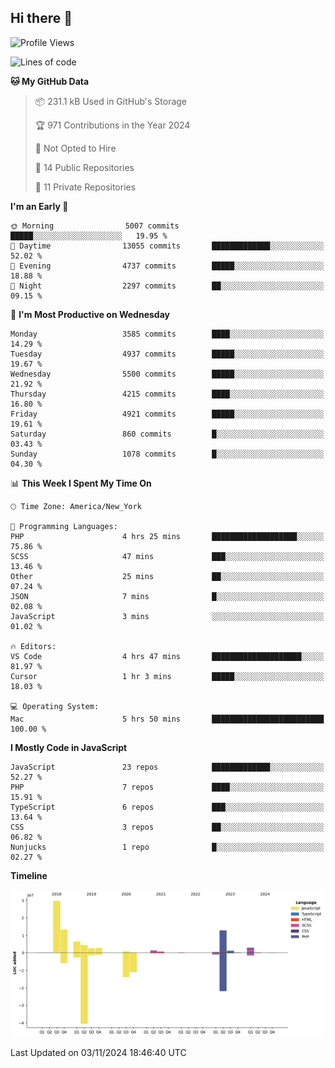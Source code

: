 ## Hi there 👋

<!--START_SECTION:waka-->
![Profile Views](http://img.shields.io/badge/Profile%20Views-0-blue)

![Lines of code](https://img.shields.io/badge/From%20Hello%20World%20I%27ve%20Written-80.0%20million%20lines%20of%20code-blue)

**🐱 My GitHub Data** 

> 📦 231.1 kB Used in GitHub's Storage 
 > 
> 🏆 971 Contributions in the Year 2024
 > 
> 🚫 Not Opted to Hire
 > 
> 📜 14 Public Repositories 
 > 
> 🔑 11 Private Repositories 
 > 
**I'm an Early 🐤** 

```text
🌞 Morning                5007 commits        █████░░░░░░░░░░░░░░░░░░░░   19.95 % 
🌆 Daytime                13055 commits       █████████████░░░░░░░░░░░░   52.02 % 
🌃 Evening                4737 commits        █████░░░░░░░░░░░░░░░░░░░░   18.88 % 
🌙 Night                  2297 commits        ██░░░░░░░░░░░░░░░░░░░░░░░   09.15 % 
```
📅 **I'm Most Productive on Wednesday** 

```text
Monday                   3585 commits        ████░░░░░░░░░░░░░░░░░░░░░   14.29 % 
Tuesday                  4937 commits        █████░░░░░░░░░░░░░░░░░░░░   19.67 % 
Wednesday                5500 commits        █████░░░░░░░░░░░░░░░░░░░░   21.92 % 
Thursday                 4215 commits        ████░░░░░░░░░░░░░░░░░░░░░   16.80 % 
Friday                   4921 commits        █████░░░░░░░░░░░░░░░░░░░░   19.61 % 
Saturday                 860 commits         █░░░░░░░░░░░░░░░░░░░░░░░░   03.43 % 
Sunday                   1078 commits        █░░░░░░░░░░░░░░░░░░░░░░░░   04.30 % 
```


📊 **This Week I Spent My Time On** 

```text
🕑︎ Time Zone: America/New_York

💬 Programming Languages: 
PHP                      4 hrs 25 mins       ███████████████████░░░░░░   75.86 % 
SCSS                     47 mins             ███░░░░░░░░░░░░░░░░░░░░░░   13.46 % 
Other                    25 mins             ██░░░░░░░░░░░░░░░░░░░░░░░   07.24 % 
JSON                     7 mins              █░░░░░░░░░░░░░░░░░░░░░░░░   02.08 % 
JavaScript               3 mins              ░░░░░░░░░░░░░░░░░░░░░░░░░   01.02 % 

🔥 Editors: 
VS Code                  4 hrs 47 mins       ████████████████████░░░░░   81.97 % 
Cursor                   1 hr 3 mins         █████░░░░░░░░░░░░░░░░░░░░   18.03 % 

💻 Operating System: 
Mac                      5 hrs 50 mins       █████████████████████████   100.00 % 
```

**I Mostly Code in JavaScript** 

```text
JavaScript               23 repos            █████████████░░░░░░░░░░░░   52.27 % 
PHP                      7 repos             ████░░░░░░░░░░░░░░░░░░░░░   15.91 % 
TypeScript               6 repos             ███░░░░░░░░░░░░░░░░░░░░░░   13.64 % 
CSS                      3 repos             ██░░░░░░░░░░░░░░░░░░░░░░░   06.82 % 
Nunjucks                 1 repo              █░░░░░░░░░░░░░░░░░░░░░░░░   02.27 % 
```



**Timeline**

![Lines of Code chart](https://raw.githubusercontent.com/wilbertcaba/wilbertcaba/main/assets/bar_graph.png)


 Last Updated on 03/11/2024 18:46:40 UTC
<!--END_SECTION:waka-->

<!--
**wilbertcaba/wilbertcaba** is a ✨ _special_ ✨ repository because its `README.md` (this file) appears on your GitHub profile.

Here are some ideas to get you started:

- 🔭 I’m currently working on ...
- 🌱 I’m currently learning ...
- 👯 I’m looking to collaborate on ...
- 🤔 I’m looking for help with ...
- 💬 Ask me about ...
- 📫 How to reach me: ...
- 😄 Pronouns: ...
- ⚡ Fun fact: ...
-->
